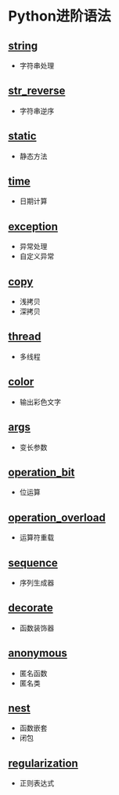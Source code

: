 # Python进阶语法

## [string](string.py)

- 字符串处理

## [str_reverse](str_reverse.py)

- 字符串逆序

## [static](static.py)

- 静态方法

## [time](mytime.py)

- 日期计算

## [exception](exception.py)

- 异常处理
- 自定义异常

## [copy](mycopy.py)

- 浅拷贝
- 深拷贝

## [thread](thread.py)

- 多线程

## [color](color.py)

- 输出彩色文字

## [args](args.py)

- 变长参数

## [operation_bit](operation_bit.py)

- 位运算

## [operation_overload](operation_overload.py)

- 运算符重载

## [sequence](sequence.py)

- 序列生成器

## [decorate](decorate.py)

- 函数装饰器

## [anonymous](anonymous.py)

- 匿名函数
- 匿名类

## [nest](nest.py)

- 函数嵌套
- 闭包

## [regularization](regularization.py)

- 正则表达式